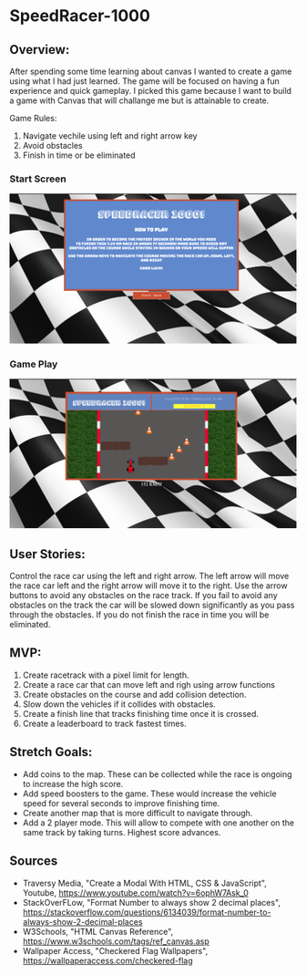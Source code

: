 # SpeedRacer-1000

## Overview:
After spending some time learning about canvas I wanted to create a game using what I had just learned. The game will be focused on having a fun experience and quick gameplay. I picked this game because I want to build a game with Canvas that will challange me but is attainable to create. 

Game Rules:
1. Navigate vechile using left and right arrow key
1. Avoid obstacles 
1. Finish in time or be eliminated 



### Start Screen
![screenshot start](Images/Screen1.JPG)

### Game Play
![screenshot Game Play](Images/IMG_0192.JPG)




## User Stories:
Control the race car using the left and right arrow. The left arrow will move the race car left and the right arrow will move it to the right. Use the arrow buttons to avoid any obstacles on the race track. If you fail to avoid any obstacles on the track the car will be slowed down significantly as you pass through the obstacles. If you do not finish the race in time you will be eliminated. 



## MVP:
1. Create racetrack with a pixel limit for length. 
1. Create a race car that can move left and righ using arrow functions
1. Create obstacles on the course and add collision detection. 
1. Slow down the vehicles if it collides with obstacles.
1. Create a finish line that tracks finishing time once it is crossed. 
1. Create a leaderboard to track fastest times. 


## Stretch Goals:
* Add coins to the map. These can be collected while the race is ongoing to increase the high score. 
* Add speed boosters to the game. These would increase the vehicle speed for several seconds to improve finishing time.
* Create another map that is more difficult to navigate through. 
* Add a 2 player mode. This will allow to compete with one another on the same track by taking turns. Highest score advances.

## Sources 

* Traversy Media, "Create a Modal With HTML, CSS & JavaScript", Youtube, https://www.youtube.com/watch?v=6ophW7Ask_0
* StackOverFLow, "Format Number to always show 2 decimal places", https://stackoverflow.com/questions/6134039/format-number-to-always-show-2-decimal-places
* W3Schools, "HTML Canvas Reference", https://www.w3schools.com/tags/ref_canvas.asp
* Wallpaper Access, "Checkered Flag Wallpapers", https://wallpaperaccess.com/checkered-flag







